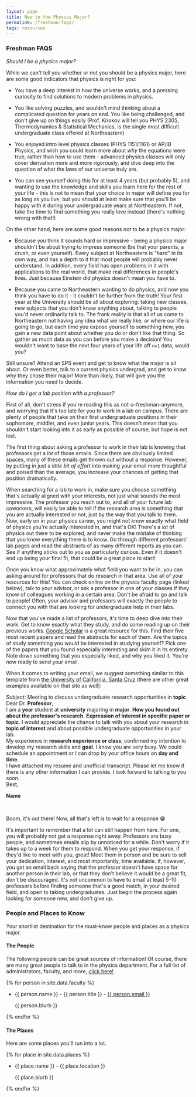 ```yaml
---
layout: page
title: New to the Physics Major?
permalink: /freshman-faqs/
tags: resources
---
```


### Freshman FAQS

*Should I be a physics major?*

While we can't tell you whether or not you should be a physics major, here are some good indicators that physics is right for you:

* You have a deep interest in how the universe works, and a pressing curiosity to find solutions to modern problems in physics.

* You like solving puzzles, and wouldn't mind thinking about a complicated question for years on end. You like being challenged, and don't give up on things easily (Prof. Kriokov will tell you PHYS 2305, Thermodynamics & Statistical Mechanics, is the single most difficult undergraduate class offered at Northeastern)

* You enjoyed intro level physics classes (PHYS 1151/1161) or AP/IB Physics, and wish you could learn more about *why* the equations were true, rather than how to use them - advanced physics classes will only cover derivation more and more rigorously, and dive deep into the question of what the laws of our universe truly are.

* You can see yourself doing this for at least 4 years (but probably 5), and wanting to use the knowledge and skills you learn here for the rest of your life - this is not to mean that your choice in major will define you for as long as you live, but you should at least make sure that you'll be happy with it during your undergraduate years at Northeastern. If not, take the time to find something you really love instead (there's nothing wrong with that!)

On the other hand, here are some good reasons *not* to be a physics major:

* Because you think it sounds hard or impressive - being a physics major shouldn't be about trying to impress someone (be that your parents, a crush, or even yourself). Every subject at Northeastern is "hard" in its own way, and has a depth to it that most people will probably never understand. In addition, every field has open problems in it with applications to the real world, that make real differences in people's lives. Just because Einstein did physics doesn't mean you have to.

* Because you came to Northeastern wanting to do physics, and now you think you have to do it - it couldn't be further from the truth! Your first year at the University should be all about exploring: taking new classes, new subjects that you don't know anything about, talking to people you'd never ordinarily talk to. The frank reality is that all of us come to Northeastern not having any idea what we really like, or where our life is going to go, but each time you expose yourself to something new, you gain a new data point about whether you do or don't like that thing. So gather as much data as you can before you make a decision! You wouldn't want to base the next four years of your life off `n=1` data, would you?

Still unsure? Attend an SPS event and get to know what the major is all about. Or even better, talk to a current physics undergrad, and get to know why they chose their major! More than likely, that will give you the information you need to decide.

*How do I get a lab position with a professor?*

First of all, don't stress if you're reading this as not-a-freshman-anymore, and worrying that it's too late for you to work in a lab on campus. There are plenty of people that take on their first undergraduate positions in their sophomore, middler, and even junior years. This doesn't mean that you shouldn't start looking into it as early as possible of course, but hope is not lost.

The first thing about asking a professor to work in their lab is knowing that professors get a *lot* of those emails. Since there are obviously limited spaces, many of these emails get thrown out without a response. However, by putting in just a *little bit of effort* into making your email more thoughtful and poised than the average, you increase your chances of getting that position dramatically.

When searching for a lab to work in, make sure you choose something that's actually aligned with your interests, not just what sounds the most impressive. The professor you reach out to, and all of your future lab coworkers, will easily be able to tell if the research area is something that you are actually interested or not, just by the way that you talk to them. Now, early on in your physics career, you might not know exactly what field of physics you're actually interested in, and that's OK! There's a *lot* of physics out there to be explored, and never make the mistake of thinking that you know everything there is to know. Go through different professors' lab pages and read the abstracts of as many different reports as you can. See if anything sticks out to you as particularly curious. Even if it doesn't end up being your final fit, that could be a great place to start!

Once you know what approximately what field you want to be in, you can asking around for professors that do research in that area. Use all of your resources for this! You can check online on the physics faculty page (linked below), talk to your advisor, or ask a professor in one of your classes if they know of colleagues working in a certain area. Don't be afraid to go and talk to people! Often, your advisor and professors will exactly the people to connect you with that are looking for undergraduate help in their labs.

Now that you've made a list of professors, it's time to deep dive into their work. Get to know exactly what they study, and do some reading up on their previous works. [Google Scholar](https://scholar.google.com) is a great resource for this. Find their five most recent papers and read the abstracts for each of them. Are the topics of study something you would be interested in studying yourself? Pick one of the papers that you found especially interesting and skim it in its entirety. Note down something that you especially liked, and why you liked it. You're now ready to send your email.

When it comes to writing your email, we suggest something similar to this template from [the University of California, Santa Cruz](https://ugr.ue.ucsc.edu/email_examples) (there are other great examples available on that site as well):

<div class="letter">
Subject:  Meeting to discuss undergraduate research opportunities in <b>topic</b>
<br />
Dear Dr. <b>Professor</b>,
<br />
I am a <b>year</b> student at <b>university</b> majoring in <b>major</b>. <b>How you found out about the professor's research</b>. <b>Expression of interest in specific paper or topic</b>. I would appreciate the chance to talk with you about your research in <b>topic of interest</b> and about possible undergraduate opportunities in your lab.
<br />
My  experience in <b>research experience or class</b>, confirmed my intention to develop my research skills and <b>goal</b>. I know you are very busy. We could schedule an appointment or I can drop by your office hours on <b>day and time</b>.
<br />
I have attached my resume and unofficial transcript.  Please let me know if there is any other information I can provide. I look forward to talking to you soon.
<br />
Best,

<b>Name</b>
</div>
<br />

Boom, it's out there! Now, all that's left is to wait for a response 😁

It's important to remember that a lot can still happen from here. For one, you will probably not get a response right away. Professors are busy people, and sometimes emails slip by unnoticed for a while. Don't worry if it takes up to a week for them to respond. When you get your response, if they'd like to meet with you, great! Meet them in person and be sure to sell your dedication, interest, and most importantly, time available. If, however, you get an email back saying that the professor doesn't have space for another person in their lab, or that they don't believe it would be a great fit, don't be discouraged. It's not uncommon to have to email at least 5-10 professors before finding someone that's a good match, in your desired field, and open to taking undergraduates. Just begin the process again looking for someone new, and don't give up.


### People and Places to Know
[//]: # (Note for editors: the following is auto-generated from faculty.yml and places.yml)
[//]: # (Also did you know this is how you can do a comment in markdown?)
Your shortlist destination for the must-know people and places as a physics major.

#### The People

The following people can be great sources of information! Of course, there are many great people to talk to in the physics department. For a full list of administrators, faculty, and more, [click here!](https://cos.northeastern.edu/physics/people/)

{% for person in site.data.faculty %}
* {{ person.name }} - {{ person.title }} - <a href="mailto:{{ person.email }}">{{ person.email }}</a>
    
    {{ person.blurb }}

{% endfor %}

#### The Places

Here are some places you'll run into a lot.

{% for place in site.data.places %}
* {{ place.name }} - {{ place.location }}
    
    {{ place.blurb }}

{% endfor %}

